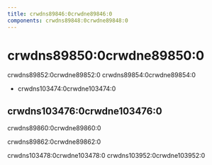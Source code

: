 ```yaml
---
title: crwdns89846:0crwdne89846:0
components: crwdns89848:0crwdne89848:0
---
```


# crwdns89850:0crwdne89850:0

<p class="description">crwdns89852:0crwdne89852:0 crwdns89854:0crwdne89854:0</p>

- crwdns103474:0crwdne103474:0

## crwdns103476:0crwdne103476:0

crwdns89860:0crwdne89860:0

crwdns89862:0crwdne89862:0

crwdns103478:0crwdne103478:0 crwdns103952:0crwdne103952:0